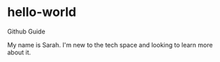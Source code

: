 # hello-world
Github Guide

My name is Sarah. I'm new to the tech space and looking to learn more about it. 
